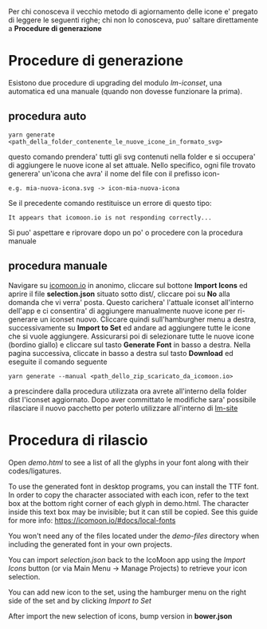 Per chi conosceva il vecchio metodo di agiornamento delle icone e' pregato di leggere le seguenti righe;
chi non lo conosceva, puo' saltare direttamente a **Procedure di generazione**

# Procedure di generazione

Esistono due procedure di upgrading del modulo *lm-iconset*, una automatica ed una manuale (quando non dovesse funzionare la prima). 

## procedura auto

`yarn generate <path_della_folder_contenente_le_nuove_icone_in_formato_svg>`

questo comando prendera' tutti gli svg contenuti nella folder e si occupera' di aggiungere le nuove icone 
al set attuale. Nello specifico, ogni file trovato generera' un'icona che avra' il nome del file con il prefisso icon- 
```
e.g. mia-nuova-icona.svg -> icon-mia-nuova-icona
```

Se il precedente comando restituisce un errore di questo tipo:
```
It appears that icomoon.io is not responding correctly...
```

Si puo' aspettare e riprovare dopo un po' o procedere con la procedura manuale

## procedura manuale

Navigare su [icomoon.io](https://icomoon.io/app/#/select) in anonimo, cliccare sul bottone **Import Icons** ed aprire il file **selection.json**
situato sotto dist/, cliccare poi su **No** alla domanda che vi verra' posta. 
Questo carichera' l'attuale iconset all'interno dell'app e ci consentira' di aggiungere manualmente nuove icone per ri-generare un iconset nuovo.
Cliccare quindi sull'hamburgher menu a destra, successivamente su **Import to Set** ed andare ad aggiungere tutte le icone che si vuole aggiungere.
Assicurarsi poi di selezionare tutte le nuove icone (bordino giallo) e cliccare sul tasto **Generate Font** in basso a destra.
Nella pagina successiva, cliccate in basso a destra sul tasto **Download** ed eseguite il comando seguente

`yarn generate --manual <path_dello_zip_scaricato_da_icomoon.io>`

a prescindere dalla procedura utilizzata ora avrete all'interno della folder dist l'iconset aggiornato. Dopo aver committato le modifiche
sara' possibile rilasciare il nuovo pacchetto per poterlo utilizzare all'interno di [lm-site](https://github.com/Byte-Code/lm-site)

# Procedura di rilascio


Open *demo.html* to see a list of all the glyphs in your font along with their codes/ligatures.

To use the generated font in desktop programs, you can install the TTF font. In order to copy the character associated with each icon, refer to the text box at the bottom right corner of each glyph in demo.html. The character inside this text box may be invisible; but it can still be copied. See this guide for more info: https://icomoon.io/#docs/local-fonts

You won't need any of the files located under the *demo-files* directory when including the generated font in your own projects.

You can import *selection.json* back to the IcoMoon app using the *Import Icons* button (or via Main Menu → Manage Projects) to retrieve your icon selection.

You can add new icon to the set, using the hamburger menu on the right side of the set and by clicking *Import to Set*

After import the new selection of icons, bump version in **bower.json**
